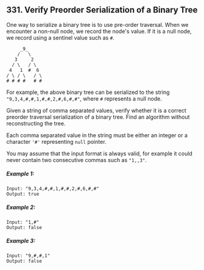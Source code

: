 ## 331. Verify Preorder Serialization of a Binary Tree

One way to serialize a binary tree is to use pre-order traversal. When we encounter a non-null node, we record the node's value. If it is a null node, we record using a sentinel value such as ```#```.
```
     _9_
    /   \
   3     2
  / \   / \
 4   1  #  6
/ \ / \   / \
# # # #   # #
```
For example, the above binary tree can be serialized to the string ```"9,3,4,#,#,1,#,#,2,#,6,#,#"```, where ```#``` represents a null node.

Given a string of comma separated values, verify whether it is a correct preorder traversal serialization of a binary tree. Find an algorithm without reconstructing the tree.

Each comma separated value in the string must be either an integer or a character ```'#'``` representing ```null``` pointer.

You may assume that the input format is always valid, for example it could never contain two consecutive commas such as ```"1,,3"```.

##### Example 1:
```
Input: "9,3,4,#,#,1,#,#,2,#,6,#,#"
Output: true
```
##### Example 2:
```
Input: "1,#"
Output: false
```
##### Example 3:
```
Input: "9,#,#,1"
Output: false
```